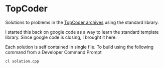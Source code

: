 # TopCoder
Solutions to problems in the [TopCoder archives](http://community.topcoder.com/tc?&sc=12&sd=asc&module=MatchList&nr=50) using the standard library.

I started this back on google code as a way to learn the standard template library. Since google code is closing, I brought it here.

Each solution is self contained in single file. To build using the following command from a Developer Command Prompt
```
cl solution.cpp
```

